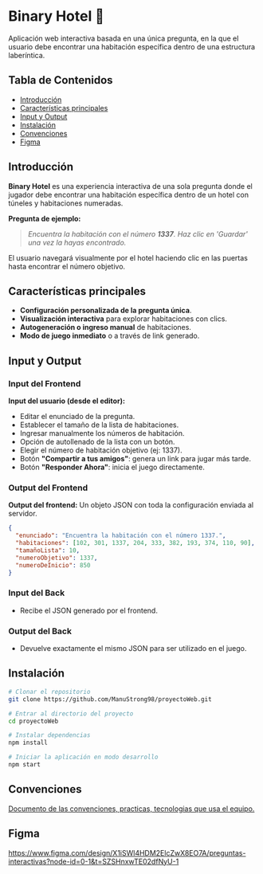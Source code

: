 # Binary Hotel 🏨

Aplicación web interactiva basada en una única pregunta, en la que el usuario debe encontrar una habitación específica dentro de una estructura laberíntica.

## Tabla de Contenidos

- [Introducción](#introducción)
- [Características principales](#características-principales)
- [Input y Output](#input-y-output)
- [Instalación](#instalación)
- [Convenciones](#convenciones)
- [Figma](#figma)

## Introducción

**Binary Hotel** es una experiencia interactiva de una sola pregunta donde el jugador debe encontrar una habitación específica dentro de un hotel con túneles y habitaciones numeradas.

**Pregunta de ejemplo:**

> *Encuentra la habitación con el número **1337**. Haz clic en 'Guardar' una vez la hayas encontrado.*

El usuario navegará visualmente por el hotel haciendo clic en las puertas hasta encontrar el número objetivo.

## Características principales

- **Configuración personalizada de la pregunta única**.
- **Visualización interactiva** para explorar habitaciones con clics.
- **Autogeneración o ingreso manual** de habitaciones.
- **Modo de juego inmediato** o a través de link generado.

## Input y Output

### Input del Frontend

**Input del usuario (desde el editor):**
- Editar el enunciado de la pregunta.
- Establecer el tamaño de la lista de habitaciones.
- Ingresar manualmente los números de habitación.
- Opción de autollenado de la lista con un botón.
- Elegir el número de habitación objetivo (ej: 1337).
- Botón **"Compartir a tus amigos"**: genera un link para jugar más tarde.
- Botón **"Responder Ahora"**: inicia el juego directamente.
### Output del Frontend
**Output del frontend:**
Un objeto JSON con toda la configuración enviada al servidor.

```json
{
  "enunciado": "Encuentra la habitación con el número 1337.",
  "habitaciones": [102, 301, 1337, 204, 333, 382, 193, 374, 110, 90],
  "tamañoLista": 10,
  "numeroObjetivo": 1337,
  "numeroDeInicio": 850
}
```
### Input del Back
- Recibe el JSON generado por el frontend.
### Output del Back
- Devuelve exactamente el mismo JSON para ser utilizado en el juego.
## Instalación

```bash
# Clonar el repositorio
git clone https://github.com/ManuStrong98/proyectoWeb.git

# Entrar al directorio del proyecto
cd proyectoWeb

# Instalar dependencias
npm install

# Iniciar la aplicación en modo desarrollo
npm start
```
## Convenciones
[Documento de las convenciones, practicas, tecnologias que usa el equipo.](https://docs.google.com/document/d/1kX_qCZVPHPTU996STJoCCOa58g1sS-dC9Q9dnmUNsrs/edit?usp=sharing)

## Figma
https://www.figma.com/design/X1iSWl4HDM2ElcZwX8EO7A/preguntas-interactivas?node-id=0-1&t=SZSHnxwTE02dfNyU-1
